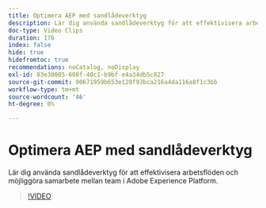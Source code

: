 ```yaml
---
title: Optimera AEP med sandlådeverktyg
description: Lär dig använda sandlådeverktyg för att effektivisera arbetsflöden och möjliggöra samarbete mellan team i Adobe Experience Platform.
doc-type: Video Clips
duration: 176
index: false
hide: true
hidefromtoc: true
recommendations: noCatalog, noDisplay
exl-id: 03e30005-608f-40c1-b9bf-e4a34db5c827
source-git-commit: 90671959b653e120f93bca216a4da116a8f1c3bb
workflow-type: tm+mt
source-wordcount: '46'
ht-degree: 0%

---
```


# Optimera AEP med sandlådeverktyg

Lär dig använda sandlådeverktyg för att effektivisera arbetsflöden och möjliggöra samarbete mellan team i Adobe Experience Platform.

<!-- 62_S601_3442532_175_optimizing-aep-with-sandbox-tooling -->
>[!VIDEO](https://video.tv.adobe.com/v/3460556/?learn=on&enablevpops=true&captions=swe)
